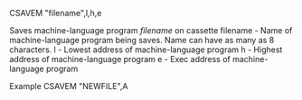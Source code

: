 CSAVEM "filename",l,h,e

Saves machine-language program <i>filename</i> on cassette
  filename  - Name of machine-language program being saves.  Name can have as
              many as 8 characters.
  l         - Lowest address of machine-language program
  h         - Highest address of machine-language program
  e         - Exec address of machine-language program

Example
CSAVEM "NEWFILE",A